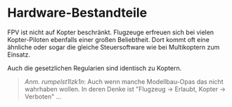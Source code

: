 # Hardware-Bestandteile

FPV ist nicht auf Kopter beschränkt. Flugzeuge erfreuen sich bei vielen Kopter-Piloten ebenfalls einer großen Beliebtheit. Dort kommt oft eine ähnliche oder sogar die gleiche Steuersoftware wie bei Multikoptern zum Einsatz. 

Auch die gesetzlichen Regularien sind identisch zu Koptern.

> *Anm. rumpelst1lzk1n*: Auch wenn manche Modellbau-Opas das nicht wahrhaben wollen. In deren Denke ist "Flugzeug -> Erlaubt, Kopter -> Verboten" ...

